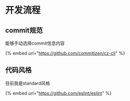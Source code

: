 # 开发流程

## commit规范

能够手动选择commit信息内容

{% embed url="https://github.com/commitizen/cz-cli" %}

## 代码风格

目前我是standard风格

{% embed url="https://github.com/eslint/eslint" %}

